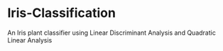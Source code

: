 # Iris-Classification
An Iris plant classifier using Linear Discriminant Analysis and Quadratic Linear Analysis
